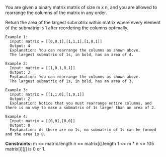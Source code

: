 You are given a binary matrix matrix of size m x n, and you are allowed to rearrange the columns of the matrix in any order.

Return the area of the largest submatrix within matrix where every element of the submatrix is 1 after reordering the columns optimally.

 
```
Example 1:
  Input: matrix = [[0,0,1],[1,1,1],[1,0,1]]
  Output: 4
  Explanation: You can rearrange the columns as shown above.
  The largest submatrix of 1s, in bold, has an area of 4.

Example 2:
  Input: matrix = [[1,0,1,0,1]]
  Output: 3
  Explanation: You can rearrange the columns as shown above.
  The largest submatrix of 1s, in bold, has an area of 3.

Example 3:
  Input: matrix = [[1,1,0],[1,0,1]]
  Output: 2
  Explanation: Notice that you must rearrange entire columns, and there is no way to make a submatrix of 1s larger than an area of 2.

Example 4:
  Input: matrix = [[0,0],[0,0]]
  Output: 0
  Explanation: As there are no 1s, no submatrix of 1s can be formed and the area is 0.
``` 

**Constraints:**
  m == matrix.length
  n == matrix[i].length
  1 <= m * n <= 105
  matrix[i][j] is 0 or 1.